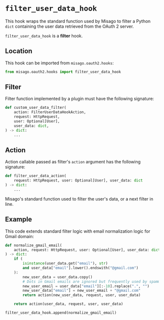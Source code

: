 # `filter_user_data_hook`

This hook wraps the standard function used by Misago to filter a Python `dict` containing the user data retrieved from the OAuth 2 server.

`filter_user_data_hook` is a **filter** hook.


## Location

This hook can be imported from `misago.oauth2.hooks`:

```python
from misago.oauth2.hooks import filter_user_data_hook
```


## Filter

Filter function implemented by a plugin must have the following signature:

```python
def custom_user_data_filter(
    action: FilterUserDataHookAction,
    request: HttpRequest,
    user: Optional[User],
    user_data: dict,
) -> dict:
    ...
```


## Action

Action callable passed as filter's `action` argument has the following signature:

```python
def filter_user_data_action(
    request: HttpRequest, user: Optional[User], user_data: dict
) -> dict:
    ...
```

Misago's standard function used to filter the user's data, or a next filter in line.


## Example

This code extends standard filter logic with email normalization logic for Gmail domain:

```python
def normalize_gmail_email(
    action, request: HttpRequest, user: Optional[User], user_data: dict
) -> dict:
    if (
        isinstance(user_data.get("email"), str)
        and user_data["email"].lower().endswith("@gmail.com")
    ):
        new_user_data = user_data.copy()
        # Dots in Gmail emails are ignored but frequently used by spammers
        new_user_email = user_data["email"][:-10].replace(".", "")
        new_user_data["email"] = new_user_email + "@gmail.com"
        return action(new_user_data, request, user, user_data)

    return action(user_data, request, user, user_data)

filter_user_data_hook.append(normalize_gmail_email)
```